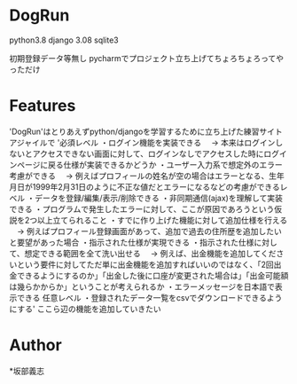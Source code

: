 # DogRun
python3.8
django 3.08
sqlite3

初期登録データ等無し
pycharmでプロジェクト立ち上げてちょろちょろってやっただけ

# Features
'DogRun'はとりあえずpython/djangoを学習するために立ち上げた練習サイト
アジャイルで
'必須レベル
・ログイン機能を実装できる
　→ 本来はログインしないとアクセスできない画面に対して、ログインなしでアクセスした時にログインページに戻る仕様が実装できるかどうか
・ユーザー入力系で想定外のエラー考慮ができる
　→ 例えばプロフィールの姓名が空の場合はエラーとなる、生年月日が1999年2月31日のように不正な値だとエラーになるなどの考慮ができるレベル
・データを登録/編集/表示/削除できる
・非同期通信(ajax)を理解して実装できる
・プログラムで発生したエラーに対して、ここが原因であろうという仮説を2つ以上立てられること
・すでに作り上げた機能に対して追加仕様を行える
　→ 例えばプロフィール登録画面があって、追加で過去の住所歴を追加したいと要望があった場合
・指示された仕様が実現できる
・指示された仕様に対して、想定できる範囲を全て洗い出せる
　→ 例えば、出金機能を追加してくださいという要件に対してただ単に出金機能を追加すればいいのではなく、「2回出金できるようにするのか」「出金した後に口座が変更された場合は」「出金可能額は幾らかからか」ということが考えられるか
・エラーメッセージを日本語で表示できる
任意レベル
・登録されたデータ一覧をcsvでダウンロードできるようにする'
ここら辺の機能を追加していきたい

# Author
 
*坂部義志
 
